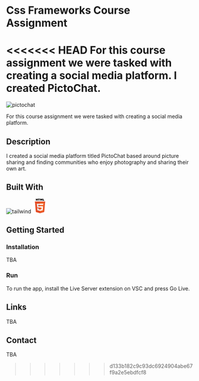 # Css Frameworks Course Assignment

<<<<<<< HEAD
For this course assignment we were tasked with creating a social media platform. I created PictoChat.
=======
![pictochat](https://github.com/Feycalion/css-frameworks-ca/assets/90476295/ff18ba1a-e77f-4362-b0b8-132fa4eefd21)

For this course assignment we were tasked with creating a social media platform.

## Description

I created a social media platform titled PictoChat based around picture sharing and finding communities who enjoy photography and sharing their own art.

## Built With

<p align="left">
            <img src="https://cdn.jsdelivr.net/gh/devicons/devicon/icons/tailwindcss/tailwindcss-plain.svg" alt="tailwind" width="40" height="40" />
           <img src="https://raw.githubusercontent.com/devicons/devicon/master/icons/html5/html5-original-wordmark.svg" alt="html5" width="40" height="40"/> </p>

## Getting Started

### Installation

TBA

### Run

To run the app, install the Live Server extension on VSC and press Go Live.

## Links

TBA

## Contact

TBA

>>>>>>> d133b182c9c93dc6924904abe67f9a2e5ebdfcf8
